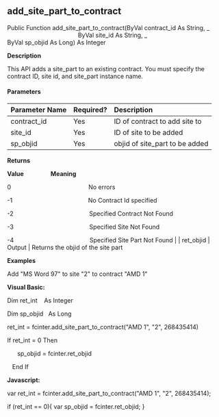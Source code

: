 add_site_part_to_contract
-----------------------------

Public Function add_site_part_to_contract(ByVal contract_id As String, _
                                          ByVal site_id As String, _
                                          ByVal sp_objid As Long) As Integer

**Description**

This API adds a site_part to an existing contract. You must specify the contract ID, site id, and site_part instance name.

#### Parameters

| Parameter Name | Required? | Description |
|:--- |:--- |:--- |
| contract_id | Yes | ID of contract to add site to |
| site_id | Yes | ID of site to be added |
| sp_objid | Yes | objid of site_part to be added |

**Returns**

**Value**                **Meaning**

0                                              No errors

-1                                             No Contract Id specified

-2                                             Specified Contract Not Found

-3                                             Specified Site Not Found

-4                                             Specified Site Part Not Found |
| ret_objid | Output | Returns the objid of the site part

**Examples**

 Add "MS Word 97" to site "2" to contract "AMD 1"

**Visual Basic:**

Dim ret_int    As Integer

Dim sp_objid   As Long

ret_int = fcinter.add_site_part_to_contract("AMD 1", "2", 268435414)

 If ret_int = 0 Then

      sp_objid = fcinter.ret_objid

   End If

**Javascript:**

var ret_int = fcinter.add_site_part_to_contract("AMD 1", "2", 268435414);

 if (ret_int == 0){ var sp_objid = fcinter.ret_objid; }